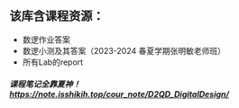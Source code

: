 ## 该库含课程资源：
- 数逻作业答案
- 数逻小测及其答案（2023-2024 春夏学期张明敏老师班）
- 所有Lab的report
##### 课程笔记全靠夏神！https://note.isshikih.top/cour_note/D2QD_DigitalDesign/
